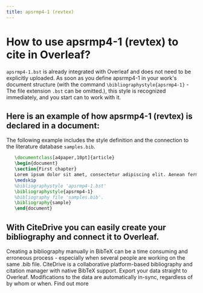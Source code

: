 ```yaml
---
title: apsrmp4-1 (revtex)
---
```


# How to use apsrmp4-1 (revtex) to cite in Overleaf? 
`apsrmp4-1.bst` is already integrated with Overleaf and does not need to be explicitly uploaded. As soon as you define apsrmp4-1 in your work's document structure (with the command `\bibliographystyle{apsrmp4-1}` - The file extension `.bst` can be omitted.), this style is recognized immediately, and you start can to work with it.

## Here is an example of how apsrmp4-1 (revtex) is declared in a document:
The following example includes the style definition and the connection to the literature database `samples.bib`.
```tex
   \documentclass[a4paper,10pt]{article}
   \begin{document}
   \section{First chapter}
   Lorem ipsum dolor sit amet, consectetur adipiscing elit. Aenean fermentum justo massa, ut maximus mauris sodales et. Aenean vel elit a erat rhoncus pharetra.
   \medskip
   %bibliographystyle 'apsrmp4-1.bst'
   \bibliographystyle{apsrmp4-1}
   %bibliography file 'samples.bib'.
   \bibliography{sample}
   \end{document}
```

## With CiteDrive you can easily create your bibliography and connect it to Overleaf. 
Creating a bibliography manually in BibTeX can be a time consuming and erroneous process - especially when several people are working on the same .bib file. CiteDrive is a collaborative platform-based bibliography and citation manager with native BibTeX support. Export your data straight to Overleaf. Modifications to the data are automatically in-sync, regardless of by whom or when. Find out more